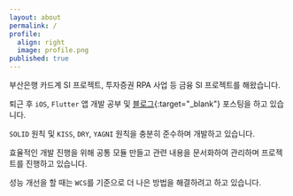 ```yaml
---
layout: about
permalink: /
profile:
  align: right
  image: profile.png
published: true
---
```


부산은행 카드계 SI 프로젝트, 투자증권 RPA 사업 등 금융 SI 프로젝트를 해왔습니다.

퇴근 후 `iOS`, `Flutter` 앱 개발 공부 및 [블로그](https://idghst.tistory.com/){:target="_blank"} 포스팅을 하고 있습니다.

`SOLID` 원칙 및 `KISS`, `DRY`, `YAGNI` 원칙을 충분히 준수하며 개발하고 있습니다.

효율적인 개발 진행을 위해 공통 모듈 만들고 관련 내용을 문서화하여 관리하며 프로젝트를 진행하고 있습니다.

성능 개선을 할 때는 `WCS`를 기준으로 더 나은 방법을 해결하려고 하고 있습니다.
